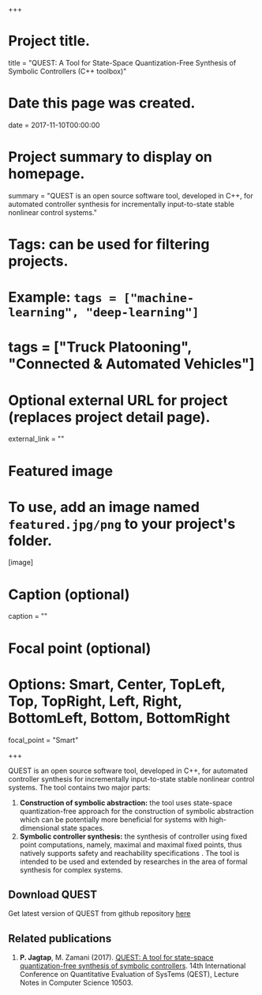 +++
# Project title.
title = "QUEST: A Tool for State-Space Quantization-Free Synthesis of Symbolic Controllers (C++ toolbox)"

# Date this page was created.
date = 2017-11-10T00:00:00

# Project summary to display on homepage.
summary = "QUEST is an open source software tool, developed in C++, for automated controller synthesis for incrementally input-to-state stable nonlinear control systems."

# Tags: can be used for filtering projects.
# Example: `tags = ["machine-learning", "deep-learning"]`
# tags = ["Truck Platooning", "Connected & Automated Vehicles"]

# Optional external URL for project (replaces project detail page).
external_link = ""

# Featured image
# To use, add an image named `featured.jpg/png` to your project's folder. 
[image]
  # Caption (optional)
  caption = ""

  # Focal point (optional)
  # Options: Smart, Center, TopLeft, Top, TopRight, Left, Right, BottomLeft, Bottom, BottomRight
  focal_point = "Smart"

+++

QUEST is an open source software tool, developed in C++, for automated controller synthesis for incrementally input-to-state stable nonlinear control systems. The tool contains two major parts:
1. **Construction of symbolic abstraction:** the tool uses state-space quantization-free approach for the construction of symbolic abstraction which can be potentially more beneficial for systems with high-dimensional state spaces.
2. **Symbolic controller synthesis:** the synthesis of controller using fixed point computations, namely, maximal and maximal fixed points, thus natively supports safety and reachability specifications . The tool is intended to be used and extended by researches in the area of formal synthesis for complex systems. 

## Download QUEST
Get latest version of QUEST from github repository [here](https://github.com/PushpakJagtap/QUEST)

## Related publications
1. **P. Jagtap**, M. Zamani (2017). [QUEST: A tool for state-space quantization-free synthesis of symbolic controllers](https://link.springer.com/chapter/10.1007%2F978-3-319-66335-7_21). 14th International Conference on Quantitative Evaluation of SysTems (QEST), Lecture Notes in Computer Science 10503.
